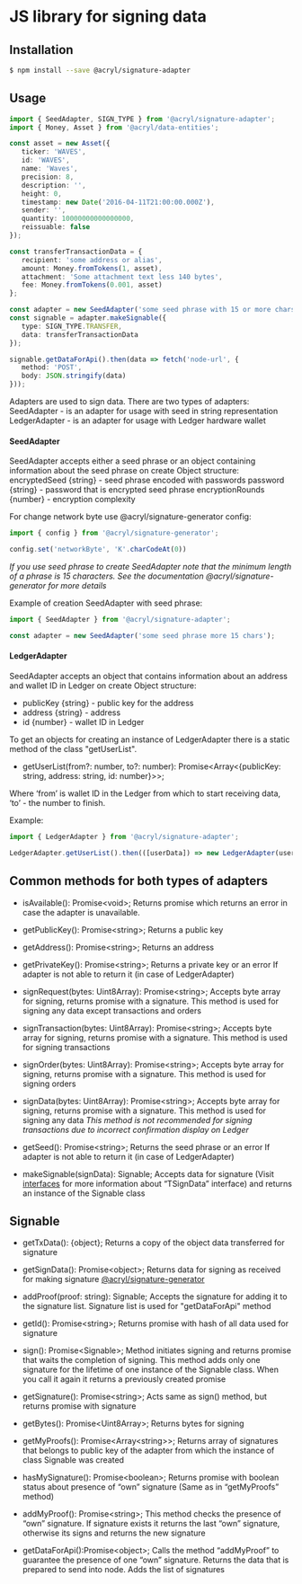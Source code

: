 # JS library for signing data

## Installation

```bash
$ npm install --save @acryl/signature-adapter
```

## Usage
```typescript
import { SeedAdapter, SIGN_TYPE } from '@acryl/signature-adapter';
import { Money, Asset } from '@acryl/data-entities';

const asset = new Asset({
   ticker: 'WAVES',
   id: 'WAVES',
   name: 'Waves',
   precision: 8,
   description: '',
   height: 0,
   timestamp: new Date('2016-04-11T21:00:00.000Z'),
   sender: '',
   quantity: 10000000000000000,
   reissuable: false
});

const transferTransactionData = {
   recipient: 'some address or alias',
   amount: Money.fromTokens(1, asset),
   attachment: 'Some attachment text less 140 bytes',
   fee: Money.fromTokens(0.001, asset)
};

const adapter = new SeedAdapter('some seed phrase with 15 or more chars');
const signable = adapter.makeSignable({
   type: SIGN_TYPE.TRANSFER,
   data: transferTransactionData
});

signable.getDataForApi().then(data => fetch('node-url', {
   method: 'POST',
   body: JSON.stringify(data)
}));

```

Adapters are used to sign data. There are two types of adapters:
SeedAdapter - is an adapter for usage with seed in string representation
LedgerAdapter - is an adapter for usage with Ledger hardware wallet

#### SeedAdapter
SeedAdapter accepts either a seed phrase or an object containing information about the seed phrase on create
Object structure:
encryptedSeed {string} - seed phrase encoded with passwords
password {string} - password that is encrypted seed phrase
encryptionRounds {number} - encryption complexity

For change network byte use @acryl/signature-generator config:

```typescript
import { config } from '@acryl/signature-generator';

config.set('networkByte', 'K'.charCodeAt(0))
```

*If you use seed phrase to create SeedAdapter note that the minimum length of a phrase is 15 characters. See the documentation @acryl/signature-generator for more details*

Example of creation SeedAdapter with seed phrase:

```typescript
import { SeedAdapter } from '@acryl/signature-adapter';

const adapter = new SeedAdapter('some seed phrase more 15 chars');
```

#### LedgerAdapter
SeedAdapter accepts an object that contains information about an address and wallet ID in Ledger on create
Object structure:
* publicKey {string} - public key for the address
* address {string} - address
* id {number} - wallet ID in Ledger

To get an objects for creating an instance of LedgerAdapter there is a static method of the class "getUserList".

- getUserList(from?: number, to?: number): Promise<Array<{publicKey: string, address: string, id: number}>>;

Where ‘from’ is wallet ID in the Ledger from which to start receiving data, ‘to’ - the number to finish.

Example:
```typescript
import { LedgerAdapter } from '@acryl/signature-adapter';

LedgerAdapter.getUserList().then(([userData]) => new LedgerAdapter(userData));
```

## Common methods for both types of adapters

- isAvailable(): Promise\<void\>;
Returns promise which returns an error in case the adapter is unavailable.

- getPublicKey(): Promise\<string\>;
Returns a public key

- getAddress(): Promise\<string\>;
Returns an address

- getPrivateKey(): Promise\<string\>;
Returns a private key or an error If adapter is not able to return it (in case of  LedgerAdapter)

- signRequest(bytes: Uint8Array): Promise\<string\>;
Accepts byte array for signing, returns promise with a signature. This method is used for signing any data except transactions and orders

- signTransaction(bytes: Uint8Array): Promise\<string\>;
Accepts byte array for signing, returns promise with a signature. This method is used for signing transactions

- signOrder(bytes: Uint8Array): Promise\<string\>;
Accepts byte array for signing, returns promise with a signature. This method is used for signing orders

- signData(bytes: Uint8Array): Promise\<string\>;
Accepts byte array for signing, returns promise with a signature. This method is used for signing any data
*This method is not recommended for signing transactions due to incorrect confirmation display on Ledger* 

- getSeed(): Promise\<string\>;
Returns the seed phrase or an error If adapter is not able to return it (in case of  LedgerAdapter)

- makeSignable(signData): Signable;
Accepts data for signature (Visit [interfaces](https://github.com/acrylplatform/acryl-signature-adapter/blob/master/src/prepareTx/interfaces.ts) for more information about “TSignData” interface) and returns an instance of the Signable class



## Signable

- getTxData(): {object};
Returns a copy of the object data transferred for signature

- getSignData(): Promise\<object\>;
Returns data for signing as received for making signature [@acryl/signature-generator](https://github.com/acrylplatform/acryl-signature-generator)

- addProof(proof: string): Signable;
Accepts the signature for adding it to the signature list. Signature list is used for "getDataForApi" method

- getId(): Promise\<string\>;
Returns promise with hash of all data used for signature

- sign(): Promise\<Signable\>;
Method initiates signing and returns promise that waits the completion of signing. This method adds only one signature for the lifetime of one instance of the Signable class. When you call it again it returns a previously created promise

- getSignature(): Promise\<string\>;
Acts same as sign() method, but returns promise with signature

- getBytes(): Promise\<Uint8Array\>;
Returns bytes for signing

- getMyProofs(): Promise\<Array\<string\>\>;
Returns array of signatures that belongs to public key of the adapter from which the instance of class Signable was created

- hasMySignature(): Promise\<boolean\>;
Returns promise with boolean status about presence of “own” signature (Same as in “getMyProofs” method)

- addMyProof(): Promise\<string\>;
This method checks the presence of “own” signature. If signature exists it returns the last “own” signature, otherwise its signs and returns the new signature

- getDataForApi():Promise\<object\>;
Calls the method “addMyProof” to guarantee the presence of one “own” signature. Returns the data that is prepared to send into node. Adds the list of signatures 